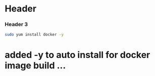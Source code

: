 # Header

### Header 3

```sh
sudo yum install docker -y
```

# added -y to auto install for docker image build ...
